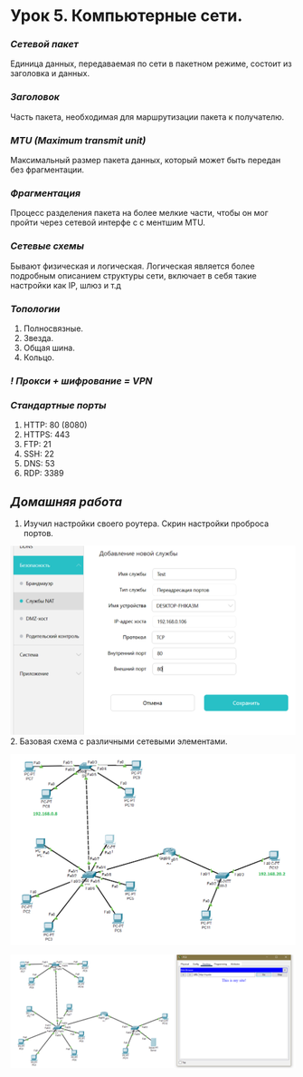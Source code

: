 # Урок 5. Компьютерные сети.

### ***Сетевой пакет*** ###
Единица данных, передаваемая по сети в пакетном режиме, состоит из заголовка и данных.

### ***Заголовок*** ###
Часть пакета, необходимая для маршрутизации пакета к получателю.

### ***MTU (Maximum transmit unit)*** ###
Максимальный размер пакета данных, который может быть передан без фрагментации.

### ***Фрагментация*** ###
Процесс разделения пакета на более мелкие части, чтобы он мог пройти через сетевой интерфе  с с ментшим MTU.

### ***Сетевые схемы*** ###
Бывают физическая и логическая. Логическая является более подробным описанием структуры сети, включает в себя такие настройки как IP, шлюз и т.д

### ***Топологии*** ###
1. Полносвязные.
2. Звезда.
3. Общая шина.
4. Кольцо.

### ***! Прокси + шифрование = VPN*** ###

### ***Стандартные порты*** ###
1. HTTP: 80 (8080)
2. HTTPS: 443
3. FTP: 21
4. SSH: 22
5. DNS: 53
6. RDP: 3389

## ***Домашняя работа*** ##
1. Изучил настройки своего роутера. Скрин настройки проброса портов.
     
![nat](images/nat.png)  
2. Базовая схема с различными сетевыми элементами.  

![structure](images/structure.png)  



![web](images/web.png)  



